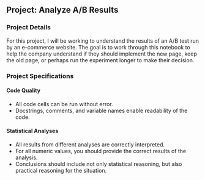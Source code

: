 ## Project: Analyze A/B Results

### Project Details
For this project, I will be working to understand the results of an A/B test run by an e-commerce website. The goal is to work through this notebook to help the company understand if they should implement the new page, keep the old page, or perhaps run the experiment longer to make their decision.

### Project Specifications
#### Code Quality
- All code cells can be run without error.
- Docstrings, comments, and variable names enable readability of the code.
#### Statistical Analyses
- All results from different analyses are correctly interpreted.
- For all numeric values, you should provide the correct results of the analysis.
- Conclusions should include not only statistical reasoning, but also practical reasoning for the situation.
